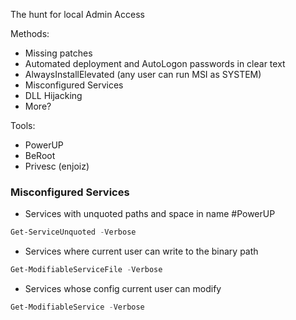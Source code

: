 The hunt for local Admin Access

Methods:
- Missing patches
- Automated deployment and AutoLogon passwords in clear text
- AlwaysInstallElevated (any user can run MSI as SYSTEM)
- Misconfigured Services
- DLL Hijacking
- More?

Tools:
- PowerUP
- BeRoot
- Privesc (enjoiz)

### Misconfigured Services

- Services with unquoted paths and space in name #PowerUP 
```powershell
Get-ServiceUnquoted -Verbose
```
- Services where current user can write to the binary path
```powershell
Get-ModifiableServiceFile -Verbose
```
- Services whose config current user can modify
```powershell
Get-ModifiableService -Verbose
```
 